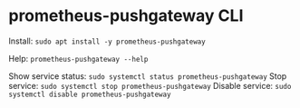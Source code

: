 # prometheus-pushgateway CLI

Install: `sudo apt install -y prometheus-pushgateway`

Help: `prometheus-pushgateway --help`

Show service status: `sudo systemctl status prometheus-pushgateway`
Stop service: `sudo systemctl stop prometheus-pushgateway`
Disable service: `sudo systemctl disable prometheus-pushgateway`

